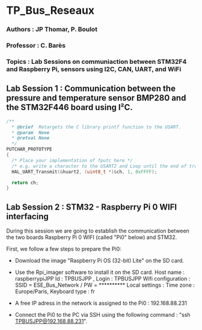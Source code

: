 # TP_Bus_Reseaux #
### Authors : JP Thomar, P. Boulot
### Professor : C. Barès 
### Topics : Lab Sessions on communiaction between STM32F4 and Raspberry Pi, sensors using I2C, CAN, UART, and WiFi 

##  Lab Session 1 : Communication between the pressure and temperature sensor BMP280 and the STM32F446 board using I²C. 

```C
/**
  * @brief  Retargets the C library printf function to the USART.
  * @param  None
  * @retval None
  */
PUTCHAR_PROTOTYPE
{
  /* Place your implementation of fputc here */
  /* e.g. write a character to the USART2 and Loop until the end of transmission */
  HAL_UART_Transmit(&huart2, (uint8_t *)&ch, 1, 0xFFFF);

  return ch;
}
```
## Lab Session 2 : STM32 - Raspberry Pi 0 WIFI interfacing
During this session we are going to establish the communication between the two boards Raspberry Pi 0 WIFI (called "Pi0" below) and STM32.

First, we follow a few steps to prepare the Pi0: 

- Download the image "Raspberry Pi OS (32-bit) Lite" on the SD card. 
- Use the Rpi_imager software to install it on the SD card.
  Host name : raspberrypiJPP
  Id : TPBUSJPP , Login : TPBUSJPP
  Wifi configuration : SSID = ESE_Bus_Network / PW = **********
  Local settings : Time zone : Europe/Paris, Keyboard type : fr

- A free IP adress in the network is assigned to the Pi0 : 192.168.88.231
- Connect the Pi0 to the PC via SSH using the following command : "ssh TPBUSJPP@192.168.88.231".


